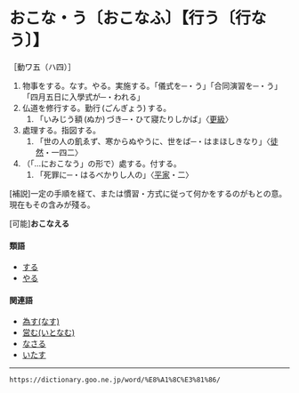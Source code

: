 # おこな・う〔おこなふ〕【行う〔行なう〕】
［動ワ五（ハ四）］

1.  物事をする。なす。やる。実施する。「儀式を─・う」「合同演習を─・う」「四月五日に入學式が─・われる」
2.  仏道を修行する。勤行 (ごんぎょう) する。    
    1.  「いみじう額 (ぬか) づき─・ひて寢たりしかば」〈[更級](https://dictionary.goo.ne.jp/word/%E6%9B%B4%E7%B4%9A%E6%97%A5%E8%A8%98/#jn-89568)〉
3. 處理する。指図する。    
    1.  「世の人の飢ゑず、寒からぬやうに、世をば─・はまほしきなり」〈[徒然](https://dictionary.goo.ne.jp/word/%E5%BE%92%E7%84%B6%E8%8D%89/#jn-148773)・一四二〉
4. （「…におこなう」の形で）處する。付する。    
    1.  「死罪に─・はるべかりし人の」〈[平家](https://dictionary.goo.ne.jp/word/%E5%B9%B3%E5%AE%B6%E7%89%A9%E8%AA%9E/#jn-198120)・二〉
        

\[補説\]一定の手順を経て、または慣習・方式に従って何かをするのがもとの意。現在もその含みが殘る。

\[可能\]**おこなえる**

#### 類語

-   [する](https://dictionary.goo.ne.jp/word/%E7%82%BA%E3%82%8B/#jn-120514)
-   [やる](https://dictionary.goo.ne.jp/word/%E9%81%A3%E3%82%8B/#jn-223431)

#### 関連語

-   [為す(なす)](https://dictionary.goo.ne.jp/word/%E6%88%90%E3%81%99/#jn-164006)
-   [営む(いとなむ)](https://dictionary.goo.ne.jp/word/%E5%96%B6%E3%82%80/#jn-14057)
-   [なさる](https://dictionary.goo.ne.jp/word/%E7%82%BA%E3%81%95%E3%82%8B/#jn-163920)
-   [いたす](https://dictionary.goo.ne.jp/word/%E8%87%B4%E3%81%99/#jn-12075)

---
`https://dictionary.goo.ne.jp/word/%E8%A1%8C%E3%81%86/`